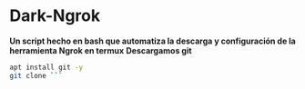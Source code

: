 # Dark-Ngrok
**Un script hecho en bash que automatiza la descarga y configuración de la herramienta Ngrok en termux**
**Descargamos git**

```bash
apt install git -y
git clone ```
